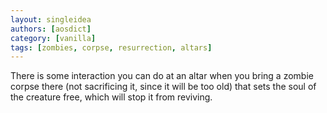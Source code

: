 ```yaml
---
layout: singleidea
authors: [aosdict]
category: [vanilla]
tags: [zombies, corpse, resurrection, altars]
---
```

There is some interaction you can do at an altar when you bring a zombie corpse
there (not sacrificing it, since it will be too old) that sets the soul of the
creature free, which will stop it from reviving.
